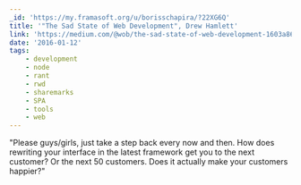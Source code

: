 ```yaml
---
_id: 'https://my.framasoft.org/u/borisschapira/?22XG6Q'
title: '"The Sad State of Web Development", Drew Hamlett'
link: 'https://medium.com/@wob/the-sad-state-of-web-development-1603a861d29f'
date: '2016-01-12'
tags:
    - development
    - node
    - rant
    - rwd
    - sharemarks
    - SPA
    - tools
    - web
---
```


<div class="markdown"><p>&quot;Please guys/girls, just take a step back every now and then. How does rewriting your interface in the latest framework get you to the next customer? Or the next 50 customers. Does it actually make your customers happier?&quot;
</p></div>
